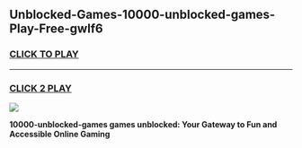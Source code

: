 
## Unblocked-Games-10000-unblocked-games-Play-Free-gwlf6
<h3>
<a href="https://premium76.site?title=10000-unblocked-games&ref=21A">CLICK TO PLAY</a></h3>
<hr>

<h3>
<a href="https://premium76.site?title=10000-unblocked-games&ref=21A">CLICK 2 PLAY</a>
  
</h3>

<a href="https://premium76.site?title=10000-unblocked-games&ref=21A"><img src="https://clearcache.store/games.png"></a>


**10000-unblocked-games games unblocked: Your Gateway to Fun and Accessible Online Gaming**
